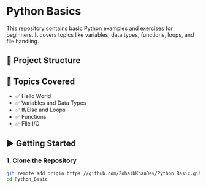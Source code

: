 # Python Basics

This repository contains basic Python examples and exercises for beginners. It covers topics like variables, data types, functions, loops, and file handling.

## 📁 Project Structure


## 📌 Topics Covered

- ✅ Hello World
- ✅ Variables and Data Types
- ✅ If/Else and Loops
- ✅ Functions
- ✅ File I/O

## ▶️ Getting Started

### 1. Clone the Repository

```bash
git remote add origin https://github.com/ZohaibKhanDev/Python_Basic.git
cd Python_Basic
